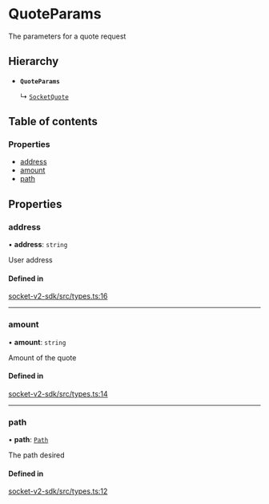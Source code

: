 # QuoteParams

The parameters for a quote request

## Hierarchy

- **`QuoteParams`**

  ↳ [`SocketQuote`](SocketQuote.md)

## Table of contents

### Properties

- [address](QuoteParams.md#address)
- [amount](QuoteParams.md#amount)
- [path](QuoteParams.md#path)

## Properties

### address

• **address**: `string`

User address

#### Defined in

[socket-v2-sdk/src/types.ts:16](https://github.com/rugamoto/socket-v2-sdk/blob/91d9fe3/src/types.ts#L16)

---

### amount

• **amount**: `string`

Amount of the quote

#### Defined in

[socket-v2-sdk/src/types.ts:14](https://github.com/rugamoto/socket-v2-sdk/blob/91d9fe3/src/types.ts#L14)

---

### path

• **path**: [`Path`](../sdk/Path.md)

The path desired

#### Defined in

[socket-v2-sdk/src/types.ts:12](https://github.com/rugamoto/socket-v2-sdk/blob/91d9fe3/src/types.ts#L12)
